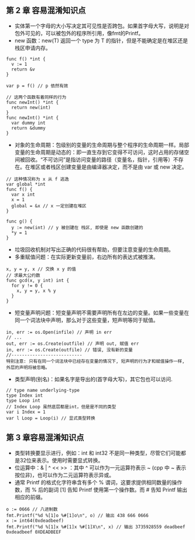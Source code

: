 ## 第 2 章 容易混淆知识点
* 实体第一个字母的大小写决定其可见性是否跨包。如果首字母大写，说明是对包外可见的，可以被包外的程序所引用，像fmt的Printf。
* new 函数：new(T) 返回一个 type 为 T 的指针，但是不能确定是在堆区还是栈区申请内存。
```
func f() *int {
  v := 1
  return &v
}

var p = f() // p 依然有效

// 这两个函数有着同样的行为
func newInt() *int {
  return new(int)
}
func newInt() *int {
  var dummy int
  return &dummy
}
```
* 对象的生命周期：包级别的变量的生命周期与整个程序的生命周期一样。局部变量的生命周期是动态的：即一直生存到它变得不可访问，这时占用的存储空间被回收。“不可访问”是指访问变量的路径（变量名，指针，引用等）不存在。在堆区或者栈区创建变量是由编译器决定，而不是由 var 或 new 决定。
```
// 这种情况称为 x 从 f 逃逸
var global *int
func f() {
  var x int
  x = 1
  global = &x // x 一定创建在堆区
}

func g() {
  y := new(int) // y 被创建在 栈区, 即使是 new 函数创建的
  *y = 1
}
```
* 垃圾回收机制对写出正确的代码很有帮助，但要注意变量的生命周期。
* 多重赋值问题：在实际更新变量前，右边所有的表达式被推演。
```
x, y = y, x // 交换 x y 的值
// 求最大公约数
func gcd(x, y int) int {
  for y != 0 {
    x, y = y, x % y
  }
}
```
* 短变量声明问题：短变量声明不需要声明所有在左边的变量。如果一些变量在同一个词法块中声明，那么对于这些变量，短声明等同于赋值。
```
in, err := os.Open(infile) // 声明 in err
// ...
out, err := os.Create(outfile) // 声明 out, 赋值 err
in, err := os.Create(outfile) // 错误, 没有新的变量
//---------------------------
特别注意: 只有在同一个词法块中已经存在变量的情况下, 短声明的行为才和赋值操作一样, 外层的声明将被忽略。
```
* 类型声明(别名)：如果名字是导出的(首字母大写)，其它包也可以访问.
```
// type name underlying-type
type Index int
type Loop int
// Index Loop 虽然底层都是int，但是是不同的类型
var i Index = 1
var l Loop = Loop(i) // 显式类型转换  

```
## 第 3 章容易混淆知识点
* 类型转换要显示进行，例如：int 和 int32 不是同一种类型，尽管它们可能都是32位来表示。使用时需要显式转换。
* 位运算中：& | ^ << >> ：其中 ^ 可以作为一元运算符表示 ~ (cpp 中 ~ 表示 按位非)，也可以作为二元运算符表示异或。
* 通常 Printf 的格式化字符串含有多个 % 谓词，这要求提供相同数量的操作数，而 % 后的副词 [1] 告知 Printf 使用第一个操作数。而 # 告知 Printf 输出相应的前缀。
```
o := 0666 // 八进制数
fmt.Printf("%d %[1]o %#[1]o\n", o) // 输出 438 666 0666
x := int64(0xdeadbeef)
fmt.Printf("%d %[1]x %#[1]x %#[1]X\n", x) // 输出 3735928559 deadbeef 0xdeadbeef 0XDEADBEEF
```


